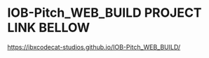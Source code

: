# IOB-Pitch_WEB_BUILD PROJECT LINK BELLOW
https://ibxcodecat-studios.github.io/IOB-Pitch_WEB_BUILD/
